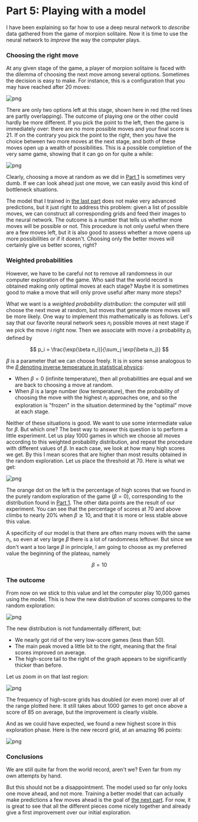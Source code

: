 # Part 5: Playing with a model

I have been explaining so far how to use a deep neural network to *describe* data gathered from the game of morpion solitaire. Now it is time to use the neural network to *improve* the way the computer plays.

### Choosing the right move

At any given stage of the game, a player of morpion solitaire is faced with the dilemma of choosing the next move among several options. Sometimes the decision is easy to make. For instance, this is a configuration that you may have reached after 20 moves:

![png](/images/grid_dilemma.png 'Two possible moves. Which one do you pick?')

There are only two options left at this stage, shown here in red (the red lines are partly overlapping). The outcome of playing one or the other could hardly be more different. If you pick the point to the left, then the game is immediately over: there are no more possible moves and your final score is 21. If on the contrary you pick the point to the right, then you have the choice between two more moves at the next stage, and both of these moves open up a wealth of possibilities. This is a possible completion of the very same game, showing that it can go on for quite a while:

![png](/images/grid_resolution.png 'At least 54 more moves were in fact possible after resolving the dilemma.')

Clearly, choosing a move at random as we did in [Part 1](/2021/11/29/Part_1_Game.html) is sometimes very dumb. If we can look ahead just one move, we can easily avoid this kind of bottleneck situations.

The model that I trained in [the last part](/2022/01/28/Part_4_Counting.html) does not make very advanced predictions, but it just right to address this problem: given a list of possible moves, we can construct all corresponding grids and feed their images to the neural network. The outcome is a number that tells us whether more moves will be possible or not. This procedure is not only useful when there are a few moves left, but it is also good to assess whether a move opens up more possibilities or if it doesn't. Choosing only the better moves will certainly give us better scores, right?

### Weighted probabilities

However, we have to be careful not to remove all randomness in our computer exploration of the game. Who said that the world record is obtained making only optimal moves at each stage? Maybe it is sometimes good to make a move that will only prove useful after many more steps?

What we want is a *weighted probability distribution*: the computer will still choose the next move at random, but moves that generate more moves will be more likely. One way to implement this mathematically is as follows. Let's say that our favorite neural network sees $n_i$ possible moves at next stage if we pick the move $i$ right now. Then we associate with move $i$ a probability $p_i$ defined by

$$
p_i = \frac{\exp(\beta n_i)}{\sum_j \exp(\beta n_j)}
$$

$\beta$ is a parameter that we can choose freely. It is in some sense analogous to the [$\beta$ denoting inverse temperature in statistical physics](https://en.wikipedia.org/wiki/Thermodynamic_beta):
- When $\beta = 0$ (infinite temperature), then all probabilities are equal and we are back to choosing a move at random.
- When $\beta$ is a large number (low temperature), then the probability of choosing the move with the highest $n_i$ approaches one, and so the exploration is "frozen" in the situation determined by the "optimal" move at each stage.

Neither of these situations is good. We want to use some intermediate value for $\beta$. But which one? The best way to answer this question is to perform a little experiment. Let us play 1000 games in which we choose all moves according to this weighted probability distribution, and repeat the procedure with different values of $\beta$. In each case, we look at how many high scores we get. By this I mean scores that are higher than most results obtained in the random exploration. Let us place the threshold at 70. Here is what we get:

![png](/images/Descartes_exploration_t.png 'Changing the temperature for better or worse')

The orange dot on the left is the percentage of high scores that we found in the purely random exploration of the game ($\beta = 0$), corresponding to the distribution found in [Part 1](/2021/11/29/Part_1_Game.html). The other data points are the result of our experiment. You can see that the percentage of scores at 70 and above climbs to nearly 20% when $\beta \gtrsim 10$, and that it is more or less stable above this value.

A specificity of our model is that there are often many moves with the same $n_i$, so even at very large $\beta$ there is a lot of randomness leftover. But since we don't want a too large $\beta$ in principle, I am going to choose as my preferred value the beginning of the plateau, namely

$$
\beta = 10
$$

### The outcome

From now on we stick to this value and let the computer play 10,000 games using the model. This is how the new distribution of scores compares to the random exploration:

![png](/images/Descartes_exploration_0.01.png 'The new distribution of scores in yellow, the old one in blue')

The new distribution is not fundamentally different, but:
- We nearly got rid of the very low-score games (less than 50).
- The main peak moved a little bit to the right, meaning that the final scores improved on average.
- The high-score tail to the right of the graph appears to be significantly thicker than before.

Let us zoom in on that last region:

![png](/images/Descartes_exploration_0.01_log.png 'A significant increase in the frequency of scores above 70')

The frequency of high-score grids has doubled (or even more) over all of the range plotted here. It still takes about 1000 games to get once above a score of 85 on average, but the improvement is clearly visible.

And as we could have expected, we found a new highest score in this exploration phase. Here is the new record grid, at an amazing 96 points:

![png](/images/Descartes_best_grid_96.png '96 is the new best score obtained by the computer')

### Conclusions

We are still quite far from the world record, aren't we? Even far from my own attempts by hand.

But this should not be a disappointment. The model used so far only looks one move ahead, and not more. Training a better model that can actually make predictions a few moves ahead is the goal of [the next part](/). For now, it is great to see that all the different pieces come nicely together and already give a first improvement over our initial exploration.

